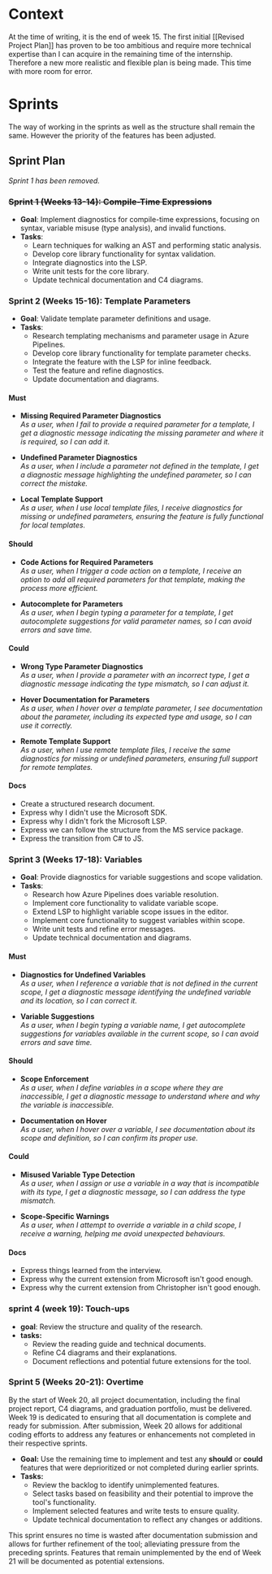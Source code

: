 # Context
At the time of writing, it is the end of week 15. The first initial [[Revised Project Plan]] has proven to be too ambitious and require more technical expertise than I can acquire in the remaining time of the internship. Therefore a new more realistic and flexible plan is being made. This time with more room for error. 

# Sprints
The way of working in the sprints as well as the structure shall remain the same. However the priority of the features has been adjusted.

## Sprint Plan

_Sprint 1 has been removed._
### ~~Sprint 1 (Weeks 13-14): Compile-Time Expressions~~
- **Goal**: Implement diagnostics for compile-time expressions, focusing on syntax, variable misuse (type analysis), and invalid functions.
- **Tasks**:
    - Learn techniques for walking an AST and performing static analysis.
    - Develop core library functionality for syntax validation.
    - Integrate diagnostics into the LSP.
    - Write unit tests for the core library.
    - Update technical documentation and C4 diagrams.
    
	
### Sprint 2 (Weeks 15-16): Template Parameters
- **Goal**: Validate template parameter definitions and usage.
- **Tasks**:
    - Research templating mechanisms and parameter usage in Azure Pipelines.
    - Develop core library functionality for template parameter checks.
    - Integrate the feature with the LSP for inline feedback.
    - Test the feature and refine diagnostics.
    - Update documentation and diagrams.

#### Must
- **Missing Required Parameter Diagnostics**  
    _As a user, when I fail to provide a required parameter for a template, I get a diagnostic message indicating the missing parameter and where it is required, so I can add it._
    
- **Undefined Parameter Diagnostics**  
    _As a user, when I include a parameter not defined in the template, I get a diagnostic message highlighting the undefined parameter, so I can correct the mistake._
    
- **Local Template Support**  
    _As a user, when I use local template files, I receive diagnostics for missing or undefined parameters, ensuring the feature is fully functional for local templates._
    

#### Should
- **Code Actions for Required Parameters**  
    _As a user, when I trigger a code action on a template, I receive an option to add all required parameters for that template, making the process more efficient._
    
- **Autocomplete for Parameters**  
    _As a user, when I begin typing a parameter for a template, I get autocomplete suggestions for valid parameter names, so I can avoid errors and save time._
    

#### Could

- **Wrong Type Parameter Diagnostics**  
    _As a user, when I provide a parameter with an incorrect type, I get a diagnostic message indicating the type mismatch, so I can adjust it._
    
- **Hover Documentation for Parameters**  
    _As a user, when I hover over a template parameter, I see documentation about the parameter, including its expected type and usage, so I can use it correctly._
    
- **Remote Template Support**  
    _As a user, when I use remote template files, I receive the same diagnostics for missing or undefined parameters, ensuring full support for remote templates._

#### Docs
* Create a structured research document.
* Express why I didn't use the Microsoft SDK.
* Express why I didn't fork the Microsoft LSP.
* Express we can follow the structure from the MS service package.
* Express the transition from C# to JS.

### Sprint 3 (Weeks 17-18): Variables
- **Goal**: Provide diagnostics for variable suggestions and scope validation.
- **Tasks**:
    - Research how Azure Pipelines does variable resolution.
    - Implement core functionality to validate variable scope.
    - Extend LSP to highlight variable scope issues in the editor.
	- Implement core functionality to suggest variables within scope.
    - Write unit tests and refine error messages.
    - Update technical documentation and diagrams.

#### Must
- **Diagnostics for Undefined Variables**  
    _As a user, when I reference a variable that is not defined in the current scope, I get a diagnostic message identifying the undefined variable and its location, so I can correct it._
    
- **Variable Suggestions**  
    _As a user, when I begin typing a variable name, I get autocomplete suggestions for variables available in the current scope, so I can avoid errors and save time._

#### Should
- **Scope Enforcement**  
    _As a user, when I define variables in a scope where they are inaccessible, I get a diagnostic message to understand where and why the variable is inaccessible._
    
- **Documentation on Hover**  
    _As a user, when I hover over a variable, I see documentation about its scope and definition, so I can confirm its proper use._
	
#### Could
- **Misused Variable Type Detection**  
    _As a user, when I assign or use a variable in a way that is incompatible with its type, I get a diagnostic message, so I can address the type mismatch._
    
- **Scope-Specific Warnings**  
    _As a user, when I attempt to override a variable in a child scope, I receive a warning, helping me avoid unexpected behaviours._
	
#### Docs
* Express things learned from the interview.
* Express why the current extension from Microsoft isn't good enough.
* Express why the current extension from Christopher isn't good enough.

### sprint 4 (week 19): Touch-ups
* **goal**: Review the structure and quality of the research.
* **tasks:**
	- Review the reading guide and technical documents.
	- Refine C4 diagrams and their explanations.
	- Document reflections and potential future extensions for the tool.

### Sprint 5 (Weeks 20-21): Overtime
By the start of Week 20, all project documentation, including the final project report, C4 diagrams, and graduation portfolio, must be delivered. Week 19 is dedicated to ensuring that all documentation is complete and ready for submission. After submission, Week 20 allows for additional coding efforts to address any features or enhancements not completed in their respective sprints.
    
- **Goal:** Use the remaining time to implement and test any **should** or **could** features that were deprioritized or not completed during earlier sprints.
- **Tasks:**
	- Review the backlog to identify unimplemented features.
	- Select tasks based on feasibility and their potential to improve the tool's functionality.
	- Implement selected features and write tests to ensure quality.
	- Update technical documentation to reflect any changes or additions.

This sprint ensures no time is wasted after documentation submission and allows for further refinement of the tool; alleviating pressure from the preceding sprints. Features that remain unimplemented by the end of Week 21 will be documented as potential extensions.